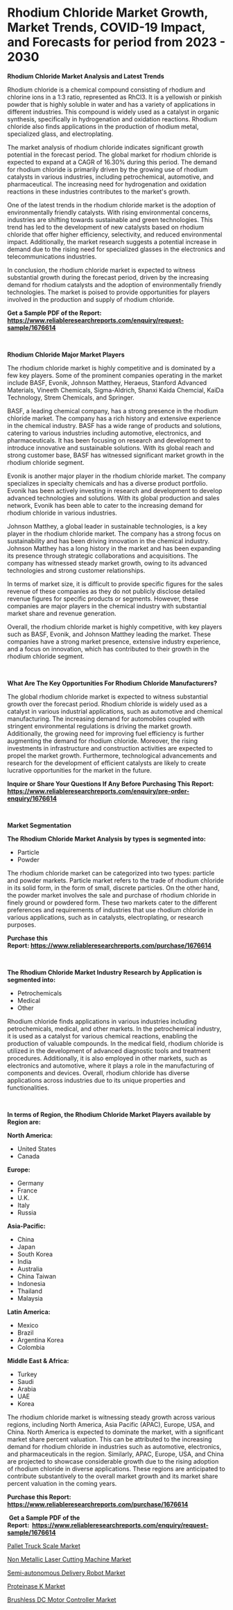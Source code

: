 <p><h1>Rhodium Chloride Market Growth, Market Trends, COVID-19 Impact, and Forecasts for period from 2023 - 2030</h1></p><p><strong>Rhodium Chloride Market Analysis and Latest Trends</strong></p>
<p><p>Rhodium chloride is a chemical compound consisting of rhodium and chlorine ions in a 1:3 ratio, represented as RhCl3. It is a yellowish or pinkish powder that is highly soluble in water and has a variety of applications in different industries. This compound is widely used as a catalyst in organic synthesis, specifically in hydrogenation and oxidation reactions. Rhodium chloride also finds applications in the production of rhodium metal, specialized glass, and electroplating.</p><p>The market analysis of rhodium chloride indicates significant growth potential in the forecast period. The global market for rhodium chloride is expected to expand at a CAGR of 16.30% during this period. The demand for rhodium chloride is primarily driven by the growing use of rhodium catalysts in various industries, including petrochemical, automotive, and pharmaceutical. The increasing need for hydrogenation and oxidation reactions in these industries contributes to the market's growth.</p><p>One of the latest trends in the rhodium chloride market is the adoption of environmentally friendly catalysts. With rising environmental concerns, industries are shifting towards sustainable and green technologies. This trend has led to the development of new catalysts based on rhodium chloride that offer higher efficiency, selectivity, and reduced environmental impact. Additionally, the market research suggests a potential increase in demand due to the rising need for specialized glasses in the electronics and telecommunications industries.</p><p>In conclusion, the rhodium chloride market is expected to witness substantial growth during the forecast period, driven by the increasing demand for rhodium catalysts and the adoption of environmentally friendly technologies. The market is poised to provide opportunities for players involved in the production and supply of rhodium chloride.</p></p>
<p><strong>Get a Sample PDF of the Report:&nbsp; <a href="https://www.reliableresearchreports.com/enquiry/request-sample/1676614">https://www.reliableresearchreports.com/enquiry/request-sample/1676614</a></strong></p>
<p>&nbsp;</p>
<p><strong>Rhodium Chloride Major Market Players</strong></p>
<p><p>The rhodium chloride market is highly competitive and is dominated by a few key players. Some of the prominent companies operating in the market include BASF, Evonik, Johnson Matthey, Heraeus, Stanford Advanced Materials, Vineeth Chemicals, Sigma-Aldrich, Shanxi Kaida Chemcial, KaiDa Technology, Strem Chemicals, and Springer.</p><p>BASF, a leading chemical company, has a strong presence in the rhodium chloride market. The company has a rich history and extensive experience in the chemical industry. BASF has a wide range of products and solutions, catering to various industries including automotive, electronics, and pharmaceuticals. It has been focusing on research and development to introduce innovative and sustainable solutions. With its global reach and strong customer base, BASF has witnessed significant market growth in the rhodium chloride segment.</p><p>Evonik is another major player in the rhodium chloride market. The company specializes in specialty chemicals and has a diverse product portfolio. Evonik has been actively investing in research and development to develop advanced technologies and solutions. With its global production and sales network, Evonik has been able to cater to the increasing demand for rhodium chloride in various industries.</p><p>Johnson Matthey, a global leader in sustainable technologies, is a key player in the rhodium chloride market. The company has a strong focus on sustainability and has been driving innovation in the chemical industry. Johnson Matthey has a long history in the market and has been expanding its presence through strategic collaborations and acquisitions. The company has witnessed steady market growth, owing to its advanced technologies and strong customer relationships.</p><p>In terms of market size, it is difficult to provide specific figures for the sales revenue of these companies as they do not publicly disclose detailed revenue figures for specific products or segments. However, these companies are major players in the chemical industry with substantial market share and revenue generation.</p><p>Overall, the rhodium chloride market is highly competitive, with key players such as BASF, Evonik, and Johnson Matthey leading the market. These companies have a strong market presence, extensive industry experience, and a focus on innovation, which has contributed to their growth in the rhodium chloride segment.</p></p>
<p>&nbsp;</p>
<p><strong>What Are The Key Opportunities For Rhodium Chloride Manufacturers?</strong></p>
<p><p>The global rhodium chloride market is expected to witness substantial growth over the forecast period. Rhodium chloride is widely used as a catalyst in various industrial applications, such as automotive and chemical manufacturing. The increasing demand for automobiles coupled with stringent environmental regulations is driving the market growth. Additionally, the growing need for improving fuel efficiency is further augmenting the demand for rhodium chloride. Moreover, the rising investments in infrastructure and construction activities are expected to propel the market growth. Furthermore, technological advancements and research for the development of efficient catalysts are likely to create lucrative opportunities for the market in the future.</p></p>
<p><strong>Inquire or Share Your Questions If Any Before Purchasing This Report: <a href="https://www.reliableresearchreports.com/enquiry/pre-order-enquiry/1676614">https://www.reliableresearchreports.com/enquiry/pre-order-enquiry/1676614</a></strong></p>
<p>&nbsp;</p>
<p><strong>Market Segmentation</strong></p>
<p><strong>The Rhodium Chloride Market Analysis by types is segmented into:</strong></p>
<p><ul><li>Particle</li><li>Powder</li></ul></p>
<p><p>The rhodium chloride market can be categorized into two types: particle and powder markets. Particle market refers to the trade of rhodium chloride in its solid form, in the form of small, discrete particles. On the other hand, the powder market involves the sale and purchase of rhodium chloride in finely ground or powdered form. These two markets cater to the different preferences and requirements of industries that use rhodium chloride in various applications, such as in catalysts, electroplating, or research purposes.</p></p>
<p><strong>Purchase this Report:&nbsp;<a href="https://www.reliableresearchreports.com/purchase/1676614">https://www.reliableresearchreports.com/purchase/1676614</a></strong></p>
<p>&nbsp;</p>
<p><strong>The Rhodium Chloride Market Industry Research by Application is segmented into:</strong></p>
<p><ul><li>Petrochemicals</li><li>Medical</li><li>Other</li></ul></p>
<p><p>Rhodium chloride finds applications in various industries including petrochemicals, medical, and other markets. In the petrochemical industry, it is used as a catalyst for various chemical reactions, enabling the production of valuable compounds. In the medical field, rhodium chloride is utilized in the development of advanced diagnostic tools and treatment procedures. Additionally, it is also employed in other markets, such as electronics and automotive, where it plays a role in the manufacturing of components and devices. Overall, rhodium chloride has diverse applications across industries due to its unique properties and functionalities.</p></p>
<p>&nbsp;</p>
<p><strong>In terms of Region, the Rhodium Chloride Market Players available by Region are:</strong></p>
<p>
    <p> <strong> North America: </strong>
        <ul>
            <li>United States</li>
            <li>Canada</li>
        </ul>
        </p> 
    <p> <strong> Europe: </strong>
        <ul>
            <li>Germany</li>
            <li>France</li>
            <li>U.K.</li>
            <li>Italy</li>
            <li>Russia</li>
        </ul>
        </p> 
    <p> <strong> Asia-Pacific: </strong>
        <ul>
            <li>China</li>
            <li>Japan</li>
            <li>South Korea</li>
            <li>India</li>
            <li>Australia</li>
            <li>China Taiwan</li>
            <li>Indonesia</li>
            <li>Thailand</li>
            <li>Malaysia</li>
        </ul>
        </p> 
    <p> <strong> Latin America: </strong>
        <ul>
            <li>Mexico</li>
            <li>Brazil</li>
            <li>Argentina Korea</li>
            <li>Colombia</li>
        </ul>
        </p> 
    <p> <strong> Middle East & Africa: </strong>
        <ul>
            <li>Turkey</li>
            <li>Saudi</li>
            <li>Arabia</li>
            <li>UAE</li>
            <li>Korea</li>
        </ul>
    </p>
    </p>
<p><p>The rhodium chloride market is witnessing steady growth across various regions, including North America, Asia Pacific (APAC), Europe, USA, and China. North America is expected to dominate the market, with a significant market share percent valuation. This can be attributed to the increasing demand for rhodium chloride in industries such as automotive, electronics, and pharmaceuticals in the region. Similarly, APAC, Europe, USA, and China are projected to showcase considerable growth due to the rising adoption of rhodium chloride in diverse applications. These regions are anticipated to contribute substantively to the overall market growth and its market share percent valuation in the coming years.</p></p>
<p><strong>Purchase this Report: <a href="https://www.reliableresearchreports.com/purchase/1676614">https://www.reliableresearchreports.com/purchase/1676614</a></strong></p>
<p>&nbsp;<strong>Get a Sample PDF of the Report:&nbsp;&nbsp;<a href="https://www.reliableresearchreports.com/enquiry/request-sample/1676614">https://www.reliableresearchreports.com/enquiry/request-sample/1676614</a></strong></p>
<p><strong></strong></p>
<p><p><a href="https://medium.com/@krishna_35021/pallet-truck-scale-market-trends-forecast-and-competitive-analysis-to-2030-0ef7683ec6a2">Pallet Truck Scale Market</a></p><p><a href="https://www.linkedin.com/pulse/non-metallic-laser-cutting-machine-market-size-share-amp-bjide/">Non Metallic Laser Cutting Machine Market</a></p><p><a href="https://www.linkedin.com/pulse/semi-autonomous-delivery-robot-market-size-share-global-s326e/">Semi-autonomous Delivery Robot Market</a></p><p><a href="https://github.com/rexevange/Market-Research-Report-List-1/blob/main/proteinase-k-market.md">Proteinase K Market</a></p><p><a href="https://medium.com/@krish.reportprime/brushless-dc-motor-controller-market-focuses-on-market-share-size-and-projected-forecast-till-2030-e178fe71967e">Brushless DC Motor Controller Market</a></p></p>